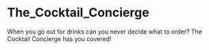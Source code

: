 # The_Cocktail_Concierge
When you go out for drinks can you never decide what to order? The Cocktail Concierge has you covered! 
